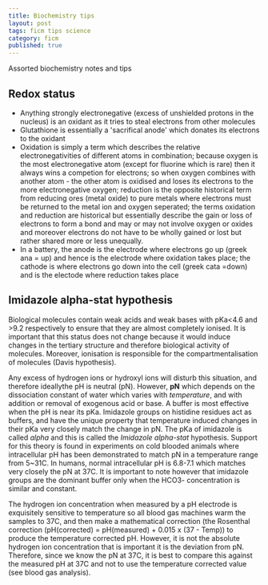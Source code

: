 ```yaml
---
title: Biochemistry tips
layout: post
tags: ficm tips science
category: ficm
published: true
---
```


Assorted biochemistry notes and tips

## Redox status- Anything strongly electronegative (excess of unshielded protons in the nucleus) is an oxidant as it tries to steal electrons from other molecules- Glutathione is essentially a 'sacrifical anode' which donates its electrons to the oxidant
-  Oxidation is simply a term which describes the relative electronegativities of different atoms in combination; because oxygen is the most electronegative atom (except for fluorine which is rare) then it always wins a competion for electrons; so when oxygen combines with another atom - the other atom is oxidised and loses its electrons to the more electronegative oxygen; reduction is the opposite historical term from reducing ores (metal oxide) to pure metals where electrons must be returned to the metal ion and oxygen seperated; the terms oxidation and reduction are historical but essentially describe the gain or loss of electrons to form a bond and may or may not involve oxygen or oxides and moreover electrons do not have to be wholly gained or lost but rather shared more or less unequally.
- In a battery, the anode is the electrode where electrons go up (greek ana = up) and hence is the electrode where oxidation takes place; the cathode is where electrons go down into the cell (greek cata =down) and is the electode where reduction takes place

## Imidazole alpha-stat hypothesis

Biological molecules contain weak acids and weak bases with pKa<4.6 and >9.2 respectively to ensure that they are almost completely ionised. It is important that this status does not change because it would induce changes in the tertiary structure and therefore biological activity of molecules. Moreover, ionisation is responsible for the compartmentalisation of molecules (Davis hypothesis).

Any excess of hydrogen ions or hydroxyl ions will disturb this situation, and therefore ideallythe pH is neutral (pN). However, **pN** which depends on the dissociation constant of water which varies with *temperature*, and with addition or removal of exogenous acid or base. A buffer is most effective when the pH is near its pKa. Imidazole groups on histidine residues act as buffers, and have the unique property that temperature induced changes in their pKa very closely match the change in pN. The pKa of imidazole is called *alpha* and this is called the *Imidazole alpha-stat* hypothesis. Support for this theory is found in experiments on cold blooded animals where intracellular pH has been demonstrated to match pN in a temperature range from 5~31C. In humans, normal intracellular pH is 6.8-7.1 which matches very closely the pN at 37C. It is important to note however that imidazole groups are the dominant buffer only when the HCO3- concentration is similar and constant.

The hydrogen ion concentration when measured by a pH electrode is exquisitely sensitive to temperature so all blood gas machines warm the samples to 37C, and then make a mathematical correction (the Rosenthal correction (pH(corrected) = pH(measured) + 0.015 x (37 - Temp)) to produce the temperature corrected pH. However, it is not the absolute hydrogen ion concentration that is important it is the deviation from pN. Therefore, since we know the pN at 37C, it is best to compare this against the measured pH at 37C and not to use the temperature corrected value (see blood gas analysis).